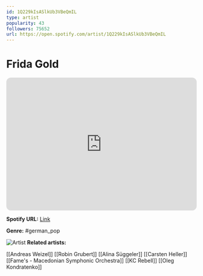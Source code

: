 ```yaml
---
id: 1Q229kIsASlkUb3VBeQmIL
type: artist
popularity: 43
followers: 75652
url: https://open.spotify.com/artist/1Q229kIsASlkUb3VBeQmIL
---
```

# Frida Gold

<iframe style="border-radius:12px" src="https://open.spotify.com/embed/artist/1Q229kIsASlkUb3VBeQmIL" width="100%" height="352" frameBorder="0" allowfullscreen="" allow="autoplay; clipboard-write; encrypted-media; fullscreen; picture-in-picture" loading="lazy"></iframe>

**Spotify URL:** [Link](https://open.spotify.com/artist/1Q229kIsASlkUb3VBeQmIL)

**Genre:**  #german_pop

![Artist](https://i.scdn.co/image/ab6761610000e5eba8034d97e6709d60209702eb)
**Related artists:**

[[Andreas Weizel]]
[[Robin Grubert]]
[[Alina Süggeler]]
[[Carsten Heller]]
[[Fame's - Macedonian Symphonic Orchestra]]
[[KC Rebell]]
[[Oleg Kondratenko]]
